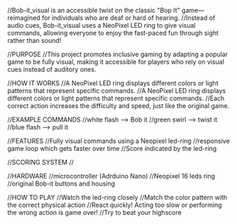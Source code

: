 //Bob-it_visual is an accessible twist on the classic "Bop It" game—reimagined for individuals who are deaf or hard of hearing.
//Instead of audio cues, Bob-it_visual uses a NeoPixel LED ring to give visual commands, allowing everyone to enjoy the fast-paced fun through sight rather than sound!

//PURPOSE
//This project promotes inclusive gaming by adapting a popular game to be fully visual, making it accessible for players who rely on visual cues instead of auditory ones.

//HOW IT WORKS
//A NeoPixel LED ring displays different colors or light patterns that represent specific commands.
//A NeoPixel LED ring displays different colors or light patterns that represent specific commands.
//Each correct action increases the difficulty and speed, just like the original game.

//EXAMPLE COMMANDS
//white flash --> Bob it
//green swirl --> twist it
//blue flash --> pull it

//FEATURES
//Fully visual commands using a Neopixel led-ring
//responsive game loop which gets faster over time
//Score indicated by the led-ring

//SCORING SYSTEM
//

//HARDWARE
//microcontroller (Adrduino Nano)
//Neopixel 16 leds ring
//original Bob-it buttons and housing

//HOW TO PLAY
//Watch the led-ring closely
//Match the color pattern with the correct physical action
//React quickly! Acting too slow or performing the wrong action is game over!
//Try to beat your highscore

